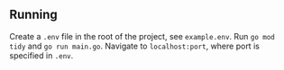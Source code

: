 ## Running
Create a `.env` file in the root of the project, see `example.env`. Run `go mod tidy` and `go run main.go`. Navigate to `localhost:port`, where port is specified in `.env`.
